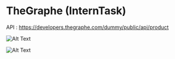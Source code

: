  # TheGraphe (InternTask)
 API : https://developers.thegraphe.com/dummy/public/api/product

 ![Alt Text](https://i.ibb.co/7bRK1Wz/Whats-App-Image-2020-05-24-at-12-17-01-PM-1.jpg)


 ![Alt Text](https://i.ibb.co/SDjSnzq/Whats-App-Image-2020-05-24-at-12-17-01-PM.jpg)



